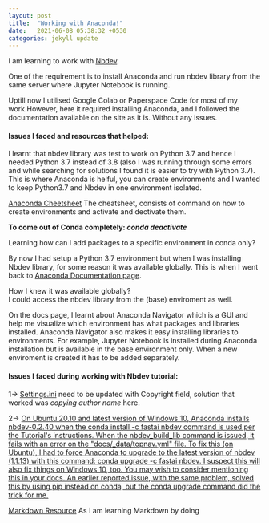 ```yaml
---
layout: post
title:  "Working with Anaconda!"
date:   2021-06-08 05:38:32 +0530
categories: jekyll update
---
```


I am learning to work with [Nbdev](https://nbdev.fast.ai/). 

One of the requirement is to install Anaconda and run nbdev library from the same server where Jupyter Notebook is running. 

Uptill now I utilised Google Colab or Paperspace Code for most of my work.However, here it required installing Anaconda, and I followed the documentation available on the site as it is. Without any issues. 

<h4>Issues I faced and resources that helped: </h4>

I learnt that nbdev library was test to work on Python 3.7 and hence I needed Python 3.7 instead of 3.8 (also I was running through some errors and while searching for solutions I found it is easier to try with Python 3.7). This is where Anaconda is helful, you can create environments and I wanted to keep Python3.7 and Nbdev in one environment isolated. 

[Anaconda Cheetsheet](https://kapeli.com/cheat_sheets/Conda.docset/Contents/Resources/Documents/index) The cheatsheet, consists of command on how to create environments and activate and dectivate them. 

**To come out of Conda completely: <em>conda deactivate</em>**


Learning how can I add packages to a specific environment in conda only?

By now I had setup a Python 3.7 environment but when I was installing Nbdev library, for some reason it was available globally. This is when I went back to [Anaconda Documentation page](https://docs.anaconda.com/anaconda/). 

How I knew it was available globally?<br>
I could access the nbdev library from the (base) enviroment as well.

On the docs page, I learnt about Anaconda Navigator which is a GUI and help me visualize which environment has what packages and libraries installed. Anaconda Navigator also makes it easy installing libraries to environments. For example, Jupyter Notebook is installed during Anaconda installation but is available in the base environment only. When a new enviroment is created it has to be added separately. 

<h4>Issues I faced during working with Nbdev tutorial:</h4>

1-> [Settings.ini](https://github.com/fastai/nbdev/blob/master/settings.ini) need to be updated with Copyright field, solution that worked was <em>copying author name</em> here.  

2-> [On Ubuntu 20.10 and latest version of Windows 10, Anaconda installs nbdev-0.2.40 when the conda install -c fastai nbdev command is used per the Tutorial's instructions. When the nbdev_build_lib command is issued, it fails with an error on the "docs/_data/topnav.yml" file. To fix this (on Ubuntu), I had to force Anaconda to upgrade to the latest version of nbdev (1.1.13) with this command: conda upgrade -c fastai nbdev. I suspect this will also fix things on Windows 10, too. You may wish to consider mentioning this in your docs. An earlier reported issue, with the same problem, solved this by using pip instead on conda, but the conda upgrade command did the trick for me.](https://github.com/fastai/nbdev/issues/451)


[Markdown Resource](https://www.markdownguide.org/basic-syntax/) As I am learning Markdown by doing

